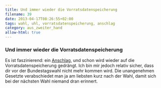 ```yaml
---
title: Und immer wieder die Vorratsdatenspeicherung
filename: 39
date: 2013-04-17T08:26:55+02:00
tags: wahl, uhl, vorratsdatenspeicherung, anschlag
category: aus_zweiter_hand
allow-html: true
---
```

### Und immer wieder die Vorratsdatenspeicherung

<p>Es ist faszinierend: ein <a href="http://www.gulli.com/news/21290-anschlaege-von-boston-uhl-fordert-vorratsdatenspeicherung-2013-04-16">Anschlag</a>, und schon wird wieder auf die Vorratsdatenspeicherung gedrängt. Ich bin mir jedoch relativ sicher, dass dir vor der Bundestagswahl nicht mehr kommen wird. Die unangenehmen Gesetzte verabschiedet man ja am liebsten kurz nach der Wahl, damit sich bei der nächsten Wahl niemand dran erinnert.</p>


